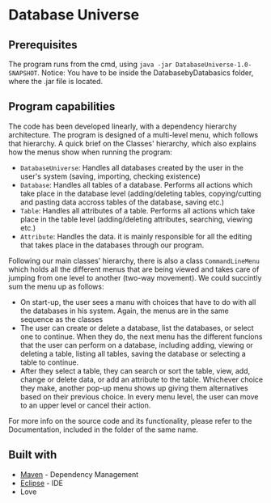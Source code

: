 # Database Universe

## Prerequisites

The program runs from the cmd, using `java -jar DatabaseUniverse-1.0-SNAPSHOT`.
Notice: You have to be inside the DatabasebyDatabasics folder, where the .jar file is located.

## Program capabilities

The code has been developed linearly, with a dependency hierarchy architecture. The program is designed of a multi-level menu, which follows that hierarchy. A quick brief on the Classes' hierarchy, which also explains how the menus show when running the program:

- `DatabaseUniverse`: Handles all databases created by the user in the user's system (saving, importing, checking existence)
- `Database`: Handles all tables of a database. Performs all actions which take place in the database level (adding/deleting tables, copying/cutting and pasting data accross tables of the database, saving etc.)
- `Table`: Handles all attributes of a table. Performs all actions which take place in the table level (adding/deleting attributes, searching, viewing etc.)
- `Attribute`: Handles the data. it is mainly responsible for all the editing that takes place in the databases through our program.

Following our main classes' hierarchy, there is also a class `CommandLineMenu` which holds all the different menus that are being viewed and takes care of jumping from one level to another (two-way movement). We could succintly sum the menu up as follows:

- On start-up, the user sees a manu with choices that have to do with all the databases in his system. Again, the menus are in the same sequence as the classes
- The user can create or delete a database, list the databases, or select one to continue. When they do, the next menu has the different funcions that the user can perform on a database, including adding, viewing or deleting a table, listing all tables, saving the database or selecting a table to continue.
- After they select a table, they can search or sort the table, view, add, change or delete data, or add an attribute to the table. Whichever choice they make, another pop-up menu shows up giving them alternatives based on their previous choice. In every menu level, the user can move to an upper level or cancel their action.

For more info on the source code and its functionality, please refer to the Documentation, included in the folder of the same name.

## Built with

- [Maven](https://maven.apache.org/) \- Dependency Management
- [Eclipse](https://www.eclipse.org/) \- IDE
- Love
